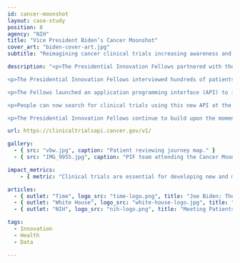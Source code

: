 ```yaml
---
id: cancer-moonshot
layout: case-study
position: 8
agency: "NIH"
title: "Vice President Biden’s Cancer Moonshot"
cover_art: "biden-cover-art.jpg"
subtitle: "Reimagining cancer clinical trials increasing awareness and access for patients."

description: "<p>The Presidential Innovation Fellows partnered with the National Cancer Institute, as part of the Vice President’s Cancer Moonshot Initiative, to help redesign how people think about, find, and participate in cancer clinical research. We need more people to participate in clinical research, now more than ever, so we can accelerate the pace of cancer treatments.</p>

<p>The Presidential Innovation Fellows interviewed hundreds of patients, their loved ones, and clinicians from all areas of the country serving patients with cancer. The human centered design discovery sprint uncovered insights and an emotional understanding of what people go through when they have cancer.</p>

<p>The Fellows launched an application programming interface (API) to interact with the cancer clinical data hosted on cancer.gov. This API (<a href='https://clinicaltrialsapi.cancer.gov/v1/'>https://clinicaltrialsapi.cancer.gov/v1/</a>) is freely available for advocacy groups, academia and others in the cancer ecosystem to access directly. Now, when startups like Smart Patients, Syapse, Cure Forward, and Anecdote build a product that is centered around, or could be augmented by clinical trial data - they have a convenient platform to use. As a result, we expect to see many more applications, integrations, search tools, and digital platforms tailored to individual communities that bring clinical trial information to more providers, patients, and their family members.</p>

<p>People can now search for clinical trials using this new API at the National Cancer Institute’s search: <a href='http://trials.cancer.gov/'>http://trials.cancer.gov/</a> The ultimate goal is to make it as easy (or close to) as booking a flight. We have elevated helpful services from NCI like Live Chat and a bilingual call service so patients and their loved ones can get the support they need during this challenging and scary time.</p>

<p>The Presidential Innovation Fellows continue to build upon the momentum from our efforts from the Vice President’s Cancer Moonshot initiative, helping to accelerate innovation in the agencies we collaborate with to improve the experience for all citizens across the broad domain of research, care, and access.</p>"

url: https://clinicaltrialsapi.cancer.gov/v1/

gallery:
  - { src: "vbw.jpg", caption: "Patient reviewing journey map." }
  - { src: "IMG_9955.jpg", caption: "PIF team attending the Cancer Moonshot Summit." }

impact_metrics:
    - { metric: "Clinical trials are essential for developing new and more effective cancer diagnostics and treatments. But right now, less than five percent of cancer patients enroll in a clinical trial, often because patients and doctors don’t know what trials are available. We can do better - and we are.", desc: "- <i>Vice President Joe Biden</i>" }

articles:
  - { outlet: "Time", logo_src: "time-logo.png", title: "Joe Biden: The Next Step in Our Cancer Moonshot", quote: "We asked our country’s Presidential Innovation Fellows—some of the brightest technology minds in the world—to partner with the National Cancer Institute to design a new, patient-friendly search system for clinical trials that would be as easy to use as a travel site. The result is Trials.Cancer.gov, an easy-to-search database that contains detailed information on thousands of cancer trials.", url: "http://time.com/4494104/joe-biden-cancer-moonshot/"}
  - { outlet: "White House", logo_src: "white-house-logo.jpg", title: "We Are All Part of the Cancer Moonshot: Vice President Biden on Why Everyone’s Participation in Clinical Trials Matters", quote: "It is imperative that we work together to make sure that patients, caregivers, physicians, researchers, and the public have access to information about clinical trials, and that information gained from the contributions of those who volunteer results in better care for patients.", url: "https://medium.com/cancer-moonshot/we-are-all-part-of-the-cancer-moonshot-vice-president-biden-on-why-everyones-participation-in-7f4ebc21381b#.8u35gkeyn"}
  - { outlet: "NIH", logo_src: "nih-logo.png", title: "Meeting Patients Where They Are: Liberating Clinical Trials Data Under the Cancer Moonshot", quote: "The creation of this API is not a static event. Just as we have tested and refined it through the initial releases, we will continue to make changes and improvements to it over time... Based on the strong response we’ve received thus far, we’re optimistic that the availability of this new tool will, over time, help connect more patients with cancer with a clinical trial and help bring effective new therapies to patients in need more quickly and efficiently.", url: "https://www.cancer.gov/news-events/cancer-currents-blog/2016/clinical-trials-api" }

tags:
  - Innovation
  - Health
  - Data

---
```

